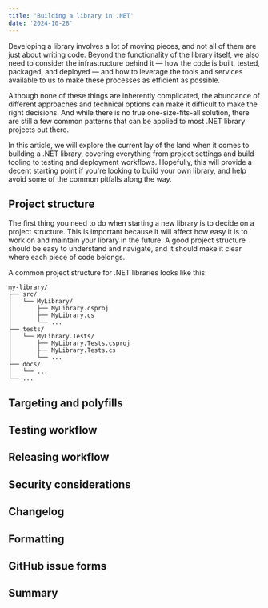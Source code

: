 ```yaml
---
title: 'Building a library in .NET'
date: '2024-10-28'
---
```


Developing a library involves a lot of moving pieces, and not all of them are just about writing code. Beyond the functionality of the library itself, we also need to consider the infrastructure behind it — how the code is built, tested, packaged, and deployed — and how to leverage the tools and services available to us to make these processes as efficient as possible.

Although none of these things are inherently complicated, the abundance of different approaches and technical options can make it difficult to make the right decisions. And while there is no true one-size-fits-all solution, there are still a few common patterns that can be applied to most .NET library projects out there.

In this article, we will explore the current lay of the land when it comes to building a .NET library, covering everything from project settings and build tooling to testing and deployment workflows. Hopefully, this will provide a decent starting point if you're looking to build your own library, and help avoid some of the common pitfalls along the way.

## Project structure

The first thing you need to do when starting a new library is to decide on a project structure. This is important because it will affect how easy it is to work on and maintain your library in the future. A good project structure should be easy to understand and navigate, and it should make it clear where each piece of code belongs.

A common project structure for .NET libraries looks like this:

```
my-library/
├── src/
│   └── MyLibrary/
│       ├── MyLibrary.csproj
│       ├── MyLibrary.cs
│       └── ...
├── tests/
│   └── MyLibrary.Tests/
│       ├── MyLibrary.Tests.csproj
│       ├── MyLibrary.Tests.cs
│       └── ...
├── docs/
│   └── ...
└── ...
```

## Targeting and polyfills

## Testing workflow

## Releasing workflow

## Security considerations

## Changelog

## Formatting

## GitHub issue forms

## Summary
